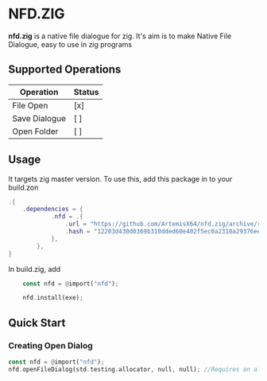 # NFD.ZIG
**nfd.zig** is a native file dialogue for zig. It's aim is to make Native File Dialogue, easy to use in zig programs

## Supported Operations
|Operation     | Status |
|--------------|--------|
|File Open     |   [x]  |
|Save Dialogue |   [ ]  |
|Open Folder   |   [ ]  |

## Usage
It targets zig master version. To use this, add this package in to your build.zon

```lua
.{
    .dependencies = {
            .nfd = .{
                .url = "https://github.com/ArtemisX64/nfd.zig/archive/refs/tags/0.0.0.tar.gz",
                .hash = "12203d430d0369b310dded60e402f5ec0a2310a29376ee57c5a250c612ea20ef8a6c",
            },
        },
}
```

In build.zig, add
```rs
    const nfd = @import("nfd");

    nfd.install(exe);
```

## Quick Start
### Creating Open Dialog
```rs
const nfd = @import("nfd");
nfd.openFileDialog(std.testing.allocator, null, null); //Requires an allocator to convert sentinal terminated slice to zig slice. Use openFileDialogZ() otherwise
```



